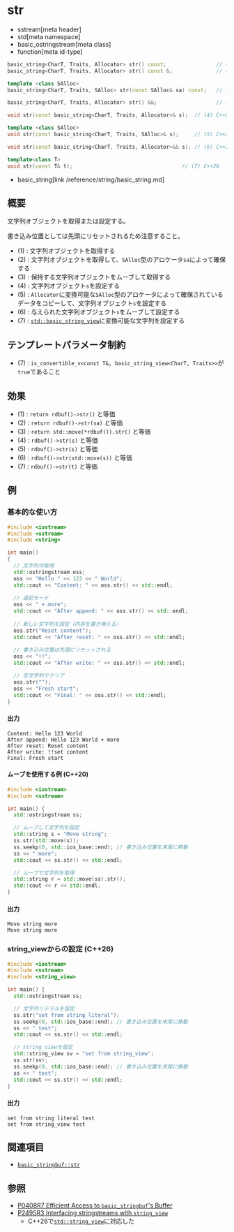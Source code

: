 # str
* sstream[meta header]
* std[meta namespace]
* basic_ostringstream[meta class]
* function[meta id-type]

```cpp
basic_string<CharT, Traits, Allocator> str() const;                // (1) C++03
basic_string<CharT, Traits, Allocator> str() const &;              // (1) C++20

template <class SAlloc>
basic_string<CharT, Traits, SAlloc> str(const SAlloc& sa) const;   // (2) C++20

basic_string<CharT, Traits, Allocator> str() &&;                   // (3) C++20

void str(const basic_string<CharT, Traits, Allocator>& s);  // (4) C++03

template <class SAlloc>
void str(const basic_string<CharT, Traits, SAlloc>& s);     // (5) C++20

void str(const basic_string<CharT, Traits, Allocator>&& s); // (6) C++20

template<class T>
void str(const T& t);                                   // (7) C++26
```
* basic_string[link /reference/string/basic_string.md]

## 概要
文字列オブジェクトを取得または設定する。

書き込み位置としては先頭にリセットされるため注意すること。

- (1) : 文字列オブジェクトを取得する
- (2) : 文字列オブジェクトを取得して、`SAlloc`型のアロケータ`sa`によって確保する
- (3) : 保持する文字列オブジェクトをムーブして取得する
- (4) : 文字列オブジェクト`s`を設定する
- (5) : `Allocator`に変換可能な`SAlloc`型のアロケータによって確保されているデータをコピーして、文字列オブジェクト`s`を設定する
- (6) : 与えられた文字列オブジェクト`s`をムーブして設定する
- (7) : [`std::basic_string_view`](/reference/string_view/basic_string_view.md)に変換可能な文字列を設定する

## テンプレートパラメータ制約
- (7) : `is_convertible_v<const T&, basic_string_view<CharT, Traits>>`が`true`であること

## 効果
- (1) : `return rdbuf()->str()` と等価
- (2) : `return rdbuf()->str(sa)` と等価
- (3) : `return std::move(*rdbuf()).str()` と等価
- (4) : `rdbuf()->str(s)` と等価
- (5) : `rdbuf()->str(s)` と等価
- (6) : `rdbuf()->str(std::move(s))` と等価
- (7) : `rdbuf()->str(t)` と等価

## 例
### 基本的な使い方
```cpp example
#include <iostream>
#include <sstream>
#include <string>

int main()
{
  // 文字列の取得
  std::ostringstream oss;
  oss << "Hello " << 123 << " World";
  std::cout << "Content: " << oss.str() << std::endl;
  
  // 追記モード
  oss << " + more";
  std::cout << "After append: " << oss.str() << std::endl;
  
  // 新しい文字列を設定（内容を置き換える）
  oss.str("Reset content");
  std::cout << "After reset: " << oss.str() << std::endl;
  
  // 書き込み位置は先頭にリセットされる
  oss << "!!";
  std::cout << "After write: " << oss.str() << std::endl;

  // 空文字列でクリア
  oss.str("");
  oss << "Fresh start";
  std::cout << "Final: " << oss.str() << std::endl;
}
```

#### 出力
```
Content: Hello 123 World
After append: Hello 123 World + more
After reset: Reset content
After write: !!set content
Final: Fresh start
```

#### ムーブを使用する例 (C++20)
```cpp example
#include <iostream>
#include <sstream>

int main() {
  std::ostringstream ss;

  // ムーブして文字列を設定
  std::string s = "Move string";
  ss.str(std::move(s));
  ss.seekp(0, std::ios_base::end); // 書き込み位置を末尾に移動
  ss << " more";
  std::cout << ss.str() << std::endl;

  // ムーブで文字列を取得
  std::string r = std::move(ss).str();
  std::cout << r << std::endl;
}
```

#### 出力
```
Move string more
Move string more
```


### string_viewからの設定 (C++26)
```cpp example
#include <iostream>
#include <sstream>
#include <string_view>

int main() {
  std::ostringstream ss;

  // 文字列リテラルを設定
  ss.str("set from string literal");
  ss.seekp(0, std::ios_base::end); // 書き込み位置を末尾に移動
  ss << " test";
  std::cout << ss.str() << std::endl;

  // string_viewを設定
  std::string_view sv = "set from string_view";
  ss.str(sv);
  ss.seekp(0, std::ios_base::end); // 書き込み位置を末尾に移動
  ss << " test";
  std::cout << ss.str() << std::endl;
}
```

#### 出力
```
set from string literal test
set from string_view test
```


## 関連項目
- [`basic_stringbuf::str`](../basic_stringbuf/str.md)


## 参照
- [P0408R7 Efficient Access to `basic_stringbuf`'s Buffer](https://www.open-std.org/jtc1/sc22/wg21/docs/papers/2019/p0408r7.pdf)
- [P2495R3 Interfacing stringstreams with `string_view`](https://www.open-std.org/jtc1/sc22/wg21/docs/papers/2023/p2495r3.pdf)
    - C++26で[`std::string_view`](/reference/string_view/basic_string_view.md)に対応した
